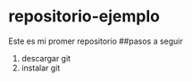 # repositorio-ejemplo
Este es mi promer repositorio
##pasos a seguir
1. descargar git
2. instalar git
